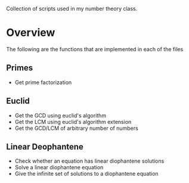 Collection of scripts used in my number theory class.

# Overview

The following are the functions that are implemented
in each of the files

## Primes
* Get prime factorization

## Euclid
* Get the GCD using euclid's algorithm
* Get the LCM using euclid's algorithm extension
* Get the GCD/LCM of arbitrary number of numbers

## Linear Deophantene
* Check whether an equation has linear diophantene solutions
* Solve a linear diophantene equation
* Give the infinite set of solutions to a diophantene equation

